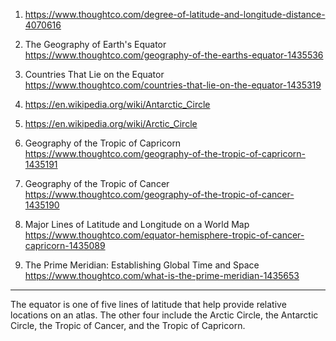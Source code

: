 1) https://www.thoughtco.com/degree-of-latitude-and-longitude-distance-4070616

2) The Geography of Earth's Equator
https://www.thoughtco.com/geography-of-the-earths-equator-1435536

3) Countries That Lie on the Equator
https://www.thoughtco.com/countries-that-lie-on-the-equator-1435319

4) https://en.wikipedia.org/wiki/Antarctic_Circle

5) https://en.wikipedia.org/wiki/Arctic_Circle

6) Geography of the Tropic of Capricorn
https://www.thoughtco.com/geography-of-the-tropic-of-capricorn-1435191

7) Geography of the Tropic of Cancer
https://www.thoughtco.com/geography-of-the-tropic-of-cancer-1435190

8) Major Lines of Latitude and Longitude on a World Map
https://www.thoughtco.com/equator-hemisphere-tropic-of-cancer-capricorn-1435089

9) The Prime Meridian: Establishing Global Time and Space
https://www.thoughtco.com/what-is-the-prime-meridian-1435653





----------------------------------------------------------------------------------------------------------------------

The equator is one of five lines of latitude that help provide relative locations on an atlas. The other four include the Arctic Circle, the Antarctic Circle, the Tropic of Cancer, and the Tropic of Capricorn.


